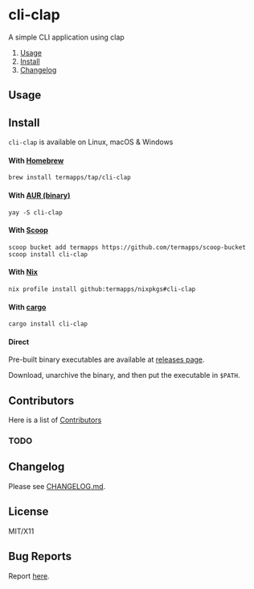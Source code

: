 <!-- omit from toc -->
# cli-clap

A simple CLI application using clap

1. [Usage](#usage)
2. [Install](#install)
3. [Changelog](#changelog)

## Usage

<!-- publisher install start -->
## Install

`cli-clap` is available on Linux, macOS & Windows

<!-- omit from toc -->
#### With [Homebrew](https://brew.sh)

```
brew install termapps/tap/cli-clap
```

<!-- omit from toc -->
#### With [AUR (binary)](https://aur.archlinux.org)

```
yay -S cli-clap
```

<!-- omit from toc -->
#### With [Scoop](https://scoop.sh)

```
scoop bucket add termapps https://github.com/termapps/scoop-bucket
scoop install cli-clap
```

<!-- omit from toc -->
#### With [Nix](https://nixos.org)

```
nix profile install github:termapps/nixpkgs#cli-clap
```

<!-- omit from toc -->
#### With [cargo](https://crates.io)

```
cargo install cli-clap
```

<!-- omit from toc -->
#### Direct

Pre-built binary executables are available at [releases page](https://github.com/termapps/cli-clap/releases).

Download, unarchive the binary, and then put the executable in `$PATH`.

<!-- publisher install end -->
<!-- omit from toc -->
## Contributors
Here is a list of [Contributors](http://github.com/termapps/cli-clap/contributors)

<!-- omit from toc -->
### TODO

## Changelog
Please see [CHANGELOG.md](CHANGELOG.md).

<!-- omit from toc -->
## License
MIT/X11

<!-- omit from toc -->
## Bug Reports
Report [here](http://github.com/termapps/cli-clap/issues).
